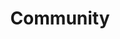 ---
layout: community
title: Community
description: Join the open source Deepstack community.
header: dark
footer: dark
aliases: [/community/join]

# Hero
hero:
  headline: Join the Deepstack Community
  text: Deepstack is fully open source. Our community is made up of NLP researchers, enthusiasts, engineers and people who are interested in semantic search. Join us!

  # Discord / newsletter
  community:
    discord:
      title: Join our community
      icon: /images/icons/discord.svg
      buttons:
        - buttonText: Join Discord
          url: https://discord.com/invite/VBpFzsgRVF
    newsletter:
      title: Sign up for community updates
      icon: /images/icons/email.svg
      inputPlaceholder: Email address...
      buttonText: Submit
  
  # Social links
  socials:

    - title: Hugging Face
      url: https://huggingface.co/khulnasoft
      icon: /images/icons/hugging-face.png

    - title: Twitter
      url: https://twitter.com/deepstack_ai
      icon: /images/icons/twitter.svg

    - title: LinkedIn
      url: https://www.linkedin.com/company/khulnasoft
      icon: /images/icons/linkedin.svg

    - title: Youtube
      url: https://www.youtube.com/@deepstack_ai
      icon: /images/icons/youtube.svg

  # Most active / new contributors
  # communityText: Most Active Community Members
  contributorsText: New Contributors on GitHub

  # Github section enabled/disabled
  github:
    title: Start exploring Deepstack!
    buttons:
      - buttonText: Check on Github
        url: https://github.com/khulnasoft/deepstack
    icon: /images/icons/github.svg
    contributors:
      title: Most active contributors

# Upcoming events
# eventsSection:
#   anchor: events
#   title: Upcoming Events
#   events:
#     - title: >
#         Securing LLMs: How to detect prompt injections
#       description: > 
#         During this webinar, we will provide a detailed walkthrough on how we curated a dataset and trained a classifier that serves to detect prompt injections, using data augmentation techniques including translations and adversarial examples. Then, we will discuss how you can integrate this model into your AI system to improve its security.
#       date: "2023-07-25"
#       time: "17:00 CET"
#       location: Zoom
#       image: /images/webinar-prompt-injection.jpg
#       url: https://hubs.li/Q01Xr4GB0
#       buttonText: Register

# Open NLP Meetup section
meetupSection:
  anchor: meetup
  title: The Open NLP Meetup
  text: The Open NLP Group is more than just high-quality talks from industry and research perspectives. It’s also the place to meet other NLP enthusiasts and to discuss and share ideas on how to integrate NLP techniques into your applications. We get together every three months and we welcome people from all kinds of backgrounds to join.
  buttonText: Join Meetup
  url: https://www.meetup.com/open-nlp-meetup/
  videos:
    - XlJQkvk7hww
    - bQmd80BGGsw
    - 62jfDcCuJbY
---